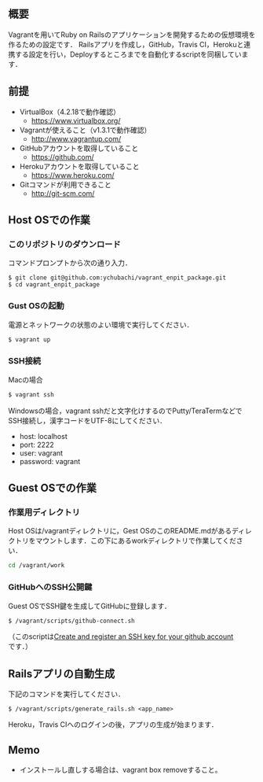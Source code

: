 ## 概要
Vagrantを用いてRuby on Railsのアプリケーションを開発するための仮想環境を作るための設定です．
Railsアプリを作成し，GitHub，Travis CI，Herokuと連携する設定を行い，Deployするところまでを自動化するscriptを同梱しています．

## 前提

- VirtualBox（4.2.18で動作確認）
  - https://www.virtualbox.org/
- Vagrantが使えること（v1.3.1で動作確認）
  - http://www.vagrantup.com/
- GitHubアカウントを取得していること
  - https://github.com/
- Herokuアカウントを取得していること
  - https://www.heroku.com/
- Gitコマンドが利用できること
  - http://git-scm.com/

## Host OSでの作業

### このリポジトリのダウンロード

コマンドプロンプトから次の通り入力．

```
$ git clone git@github.com:ychubachi/vagrant_enpit_package.git
$ cd vagrant_enpit_package
```

### Gust OSの起動

電源とネットワークの状態のよい環境で実行してください．

```bash
$ vagrant up
```

### SSH接続
Macの場合

```bash
$ vagrant ssh
```

Windowsの場合，vagrant sshだと文字化けするのでPutty/TeraTermなどで
SSH接続し，漢字コードをUTF-8にしてください．

- host: localhost
- port: 2222
- user: vagrant
- password: vagrant

## Guest OSでの作業

### 作業用ディレクトリ

Host OSは/vagrantディレクトリに，Gest OSのこのREADME.mdがあるディレクトリをマウントします．この下にあるworkディレクトリで作業してください．

```bash
cd /vagrant/work
```

### GitHubへのSSH公開鍵

Guest OSでSSH鍵を生成してGitHubに登録します．

```bash
$ /vagrant/scripts/github-connect.sh
```

（このscriptは[Create and register an SSH key for your github account](https://gist.github.com/acoulton/1969779)です．）

## Railsアプリの自動生成

下記のコマンドを実行してください．

```
$ /vagrant/scripts/generate_rails.sh <app_name>
```

Heroku，Travis CIへのログインの後，アプリの生成が始まります．

## Memo

- インストールし直しする場合は、vagrant box removeすること。
